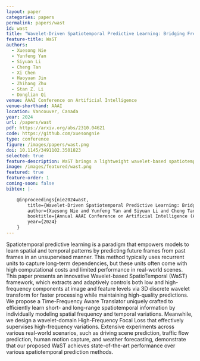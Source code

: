 ```yaml
---
layout: paper
categories: papers
permalink: papers/wast
id: wast
title: "Wavelet-Driven Spatiotemporal Predictive Learning: Bridging Frequency and Time Variations"
feature-title: WaST
authors: 
  - Xuesong Nie
  - Yunfeng Yan
  - Siyuan Li
  - Cheng Tan
  - Xi Chen
  - Haoyuan Jin
  - Zhihang Zhu
  - Stan Z. Li
  - Donglian Qi
venue: AAAI Conference on Artificial Intelligence
venue-shorthand: AAAI
location: Vancouver, Canada
year: 2024
url: /papers/wast
pdf: https://arxiv.org/abs/2310.04621
code: https://github.com/xuesongnie
type: conference
figure: /images/papers/wast.png
doi: 10.1145/3491102.3501823
selected: true
feature-description: WaST brings a lightweight wavelet-based spatiotemporal predictive framework <br><br> <b>Xuesong Nie</b>
image: /images/featured/wast.png
featured: true
feature-order: 1
coming-soon: false
bibtex: |-

    @inproceedings{nie2024wast,
        title={Wavelet-Driven Spatiotemporal Predictive Learning: Bridging Frequency and Time Variations},
        author={Xuesong Nie and Yunfeng Yan and Siyuan Li and Cheng Tan and Xi Chen and Haoyuan Jin and Zhihang Zhu and Stan Z. Li and Donglian Qi},
        booktitle={Annual AAAI Conference on Artificial Intelligence (AAAI)},
        year={2024}
    }
---
```


Spatiotemporal predictive learning is a paradigm that empowers models to learn spatial and temporal patterns by predicting future frames from past frames in an unsupervised manner. 
This method typically uses recurrent units to capture long-term dependencies, but these units often come with high computational costs and limited performance in real-world scenes. 
This paper presents an innovative Wavelet-based SpatioTemporal (WaST) framework, which extracts and adaptively controls both low and high-frequency components at image and feature levels via 3D discrete wavelet transform for faster processing while maintaining high-quality predictions. 
We propose a Time-Frequency Aware Translator uniquely crafted to efficiently learn short- and long-range spatiotemporal information by individually modeling spatial frequency and temporal variations. 
Meanwhile, we design a wavelet-domain High-Frequency Focal Loss that effectively supervises high-frequency variations. 
Extensive experiments across various real-world scenarios, such as driving scene prediction, traffic flow prediction, human motion capture, and weather forecasting, demonstrate that our proposed WaST achieves state-of-the-art performance over various spatiotemporal prediction methods.